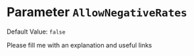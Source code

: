 # Parameter `AllowNegativeRates`
Default Value: `false`





Please fill me with an explanation and useful links

